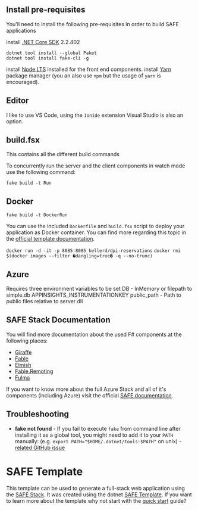 ## Install pre-requisites

You'll need to install the following pre-requisites in order to build SAFE applications


install [.NET Core SDK](https://www.microsoft.com/net/download) 2.2.402
```
dotnet tool install --global Paket
dotnet tool install fake-cli -g
```
install [Node LTS](https://nodejs.org/en/download/) installed for the front end components.
install [Yarn](https://yarnpkg.com/lang/en/docs/install/) package manager (you an also use `npm` but the usage of `yarn` is encouraged).

## Editor
I like to use VS Code, using the `Ionide` extension
Visual Studio is also an option.

## build.fsx

This contains all the different build commands

To concurrently run the server and the client components in watch mode use the following command:

```
fake build -t Run
```

## Docker

```
fake build -t DockerRun
```

You can use the included `Dockerfile` and `build.fsx` script to deploy your application as Docker container. You can find more regarding this topic in the [official template documentation](https://safe-stack.github.io/docs/template-docker/).

`docker run -d -it -p 8085:8085 kellerd/dpi-reservations`
`docker rmi $(docker images --filter �dangling=true� -q --no-trunc) `


## Azure

Requires three environment variables to be set
DB - InMemory or filepath to simple.db
APPINSIGHTS_INSTRUMENTATIONKEY
public_path - Path to public files relative to server dll

## SAFE Stack Documentation

You will find more documentation about the used F# components at the following places:

* [Giraffe](https://github.com/giraffe-fsharp/Giraffe/blob/master/DOCUMENTATION.md)
* [Fable](https://fable.io/docs/)
* [Elmish](https://elmish.github.io/elmish/)
* [Fable.Remoting](https://zaid-ajaj.github.io/Fable.Remoting/)
* [Fulma](https://fulma.github.io/Fulma/)

If you want to know more about the full Azure Stack and all of it's components (including Azure) visit the official [SAFE documentation](https://safe-stack.github.io/docs/).

## Troubleshooting

* **fake not found** - If you fail to execute `fake` from command line after installing it as a global tool, you might need to add it to your `PATH` manually: (e.g. `export PATH="$HOME/.dotnet/tools:$PATH"` on unix) - [related GitHub issue](https://github.com/dotnet/cli/issues/9321)

# SAFE Template

This template can be used to generate a full-stack web application using the [SAFE Stack](https://safe-stack.github.io/). It was created using the dotnet [SAFE Template](https://safe-stack.github.io/docs/template-overview/). If you want to learn more about the template why not start with the [quick start](https://safe-stack.github.io/docs/quickstart/) guide?
